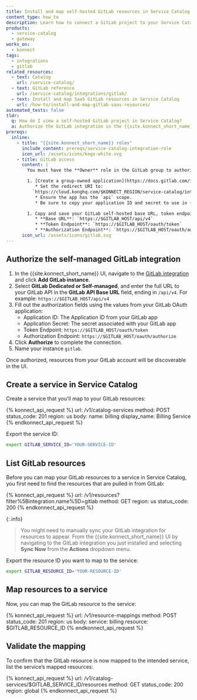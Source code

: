 ```yaml
---
title: Install and map self-hosted GitLab resources in Service Catalog
content_type: how_to
description: Learn how to connect a GitLab project to your Service Catalog service in {{site.konnect_short_name}}.
products:
  - service-catalog
  - gateway
works_on:
  - konnect
tags:
  - integrations
  - gitlab
related_resources:
  - text: Catalog
    url: /service-catalog/
  - text: GitLab reference
    url: /service-catalog/integrations/gitlab/
  - text: Install and map SaaS GitLab resources in Service Catalog
    url: /how-to/install-and-map-gitlab-saas-resources/
automated_tests: false
tldr:
  q: How do I view a self-hosted GitLab project in Service Catalog?
  a: Authorize the GitLab integration in the {{site.konnect_short_name}} UI using self-hosted setup. Create a Service Catalog service and associate it with your project resource to display metadata and enable event tracking.
prereqs:
  inline:
    - title: "{{site.konnect_short_name}} roles"
      include_content: prereqs/service-catalog-integration-role
      icon_url: /assets/icons/kogo-white.svg
    - title: GitLab access
      content: |
        You must have the **Owner** role in the GitLab group to authorize the integration. If you're using a self-hosted GitLab instance, it must be accessible from the public internet or is otherwise reachable by {{site.konnect_short_name}}.

        1. [Create a group-owned application](https://docs.gitlab.com/integration/oauth_provider/#create-a-group-owned-application) in your GitLab instance.
           * Set the redirect URI to:  
          `https://cloud.konghq.com/$KONNECT_REGION/service-catalog/integrations/gitlab`
           * Ensure the app has the `api` scope.
           * Be sure to copy your application ID and secret to use in {{site.konnect_short_name}}.

        1. Copy and save your GitLab self-hosted base URL, token endpoint, and auth endpoint. They should be in the following format:
           * **Base URL**: `https://$GITLAB_HOST/api/v4`
           * **Token Endpoint**: `https://$GITLAB_HOST/oauth/token`
           * **Authorization Endpoint**: `https://$GITLAB_HOST/oauth/authorize`
      icon_url: /assets/icons/gitlab.svg
---
```


## Authorize the self-managed GitLab integration

1. In the {{site.konnect_short_name}} UI, navigate to the [GitLab integration](https://cloud.konghq.com/service-catalog/integrations/gitlab/instances) and click **Add GitLab instance**.
1. Select **GitLab Dedicated or Self-managed**, and enter the full URL to your GitLab API in the **GitLab API Base URL** field, ending in `/api/v4`.  For example: `https://$GITLAB_HOST/api/v4`
1. Fill out the authorization fields using the values from your GitLab OAuth application:
   * Application ID: The Application ID from your GitLab app
   * Application Secret: The secret associated with your GitLab app
   * Token Endpoint: `https://$GITLAB_HOST/oauth/token`
   * Authorization Endpoint: `https://$GITLAB_HOST/oauth/authorize`
1. Click **Authorize** to complete the connection.
1. Name your instance `gitlab`.

Once authorized, resources from your GitLab account will be discoverable in the UI.

## Create a service in Service Catalog

Create a service that you'll map to your GitLab resources:

<!--vale off-->
{% konnect_api_request %}
url: /v1/catalog-services
method: POST
status_code: 201
region: us
body:
  name: billing
  display_name: Billing Service
{% endkonnect_api_request %}
<!--vale on-->

Export the service ID:

```sh
export GITLAB_SERVICE_ID='YOUR-SERVICE-ID'
```

## List GitLab resources

Before you can map your GitLab resources to a service in Service Catalog, you first need to find the resources that are pulled in from GitLab:

<!--vale off-->
{% konnect_api_request %}
url: /v1/resources?filter%5Bintegration.name%5D=gitlab
method: GET
region: us
status_code: 200
{% endkonnect_api_request %}
<!--vale on-->

{:.info}
> You might need to manually sync your GitLab integration for resources to appear. From the {{site.konnect_short_name}} UI by navigating to the GitLab integration you just installed and selecting **Sync Now** from the **Actions** dropdown menu.

Export the resource ID you want to map to the service:

```sh
export GITLAB_RESOURCE_ID='YOUR-RESOURCE-ID'
```

## Map resources to a service

Now, you can map the GitLab resource to the service:

<!--vale off-->
{% konnect_api_request %}
url: /v1/resource-mappings
method: POST
status_code: 201
region: us
body:
  service: billing
  resource: $GITLAB_RESOURCE_ID
{% endkonnect_api_request %}
<!--vale on-->


## Validate the mapping

To confirm that the GitLab resource is now mapped to the intended service, list the service’s mapped resources:

<!--vale off-->
{% konnect_api_request %}
url: /v1/catalog-services/$GITLAB_SERVICE_ID/resources
method: GET
status_code: 200
region: global
{% endkonnect_api_request %}
<!--vale on-->
